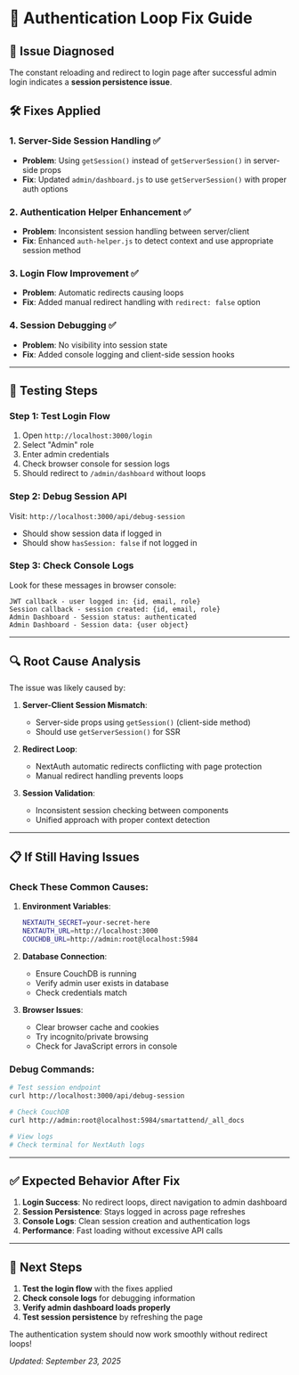 # 🔧 Authentication Loop Fix Guide

## 🎯 **Issue Diagnosed**
The constant reloading and redirect to login page after successful admin login indicates a **session persistence issue**.

## 🛠️ **Fixes Applied**

### 1. **Server-Side Session Handling** ✅
- **Problem**: Using `getSession()` instead of `getServerSession()` in server-side props
- **Fix**: Updated `admin/dashboard.js` to use `getServerSession()` with proper auth options

### 2. **Authentication Helper Enhancement** ✅ 
- **Problem**: Inconsistent session handling between server/client
- **Fix**: Enhanced `auth-helper.js` to detect context and use appropriate session method

### 3. **Login Flow Improvement** ✅
- **Problem**: Automatic redirects causing loops
- **Fix**: Added manual redirect handling with `redirect: false` option

### 4. **Session Debugging** ✅
- **Problem**: No visibility into session state
- **Fix**: Added console logging and client-side session hooks

---

## 🧪 **Testing Steps**

### **Step 1: Test Login Flow**
1. Open `http://localhost:3000/login`
2. Select "Admin" role
3. Enter admin credentials
4. Check browser console for session logs
5. Should redirect to `/admin/dashboard` without loops

### **Step 2: Debug Session API**
Visit: `http://localhost:3000/api/debug-session`
- Should show session data if logged in
- Should show `hasSession: false` if not logged in

### **Step 3: Check Console Logs**
Look for these messages in browser console:
```
JWT callback - user logged in: {id, email, role}
Session callback - session created: {id, email, role}
Admin Dashboard - Session status: authenticated
Admin Dashboard - Session data: {user object}
```

---

## 🔍 **Root Cause Analysis**

The issue was likely caused by:

1. **Server-Client Session Mismatch**: 
   - Server-side props using `getSession()` (client-side method)
   - Should use `getServerSession()` for SSR

2. **Redirect Loop**:
   - NextAuth automatic redirects conflicting with page protection
   - Manual redirect handling prevents loops

3. **Session Validation**:
   - Inconsistent session checking between components
   - Unified approach with proper context detection

---

## 📋 **If Still Having Issues**

### **Check These Common Causes:**

1. **Environment Variables**:
   ```bash
   NEXTAUTH_SECRET=your-secret-here
   NEXTAUTH_URL=http://localhost:3000
   COUCHDB_URL=http://admin:root@localhost:5984
   ```

2. **Database Connection**:
   - Ensure CouchDB is running
   - Verify admin user exists in database
   - Check credentials match

3. **Browser Issues**:
   - Clear browser cache and cookies
   - Try incognito/private browsing
   - Check for JavaScript errors in console

### **Debug Commands:**
```bash
# Test session endpoint
curl http://localhost:3000/api/debug-session

# Check CouchDB
curl http://admin:root@localhost:5984/smartattend/_all_docs

# View logs
# Check terminal for NextAuth logs
```

---

## ✅ **Expected Behavior After Fix**

1. **Login Success**: No redirect loops, direct navigation to admin dashboard
2. **Session Persistence**: Stays logged in across page refreshes  
3. **Console Logs**: Clean session creation and authentication logs
4. **Performance**: Fast loading without excessive API calls

---

## 🚀 **Next Steps**

1. **Test the login flow** with the fixes applied
2. **Check console logs** for debugging information
3. **Verify admin dashboard loads properly**
4. **Test session persistence** by refreshing the page

The authentication system should now work smoothly without redirect loops! 

*Updated: September 23, 2025*